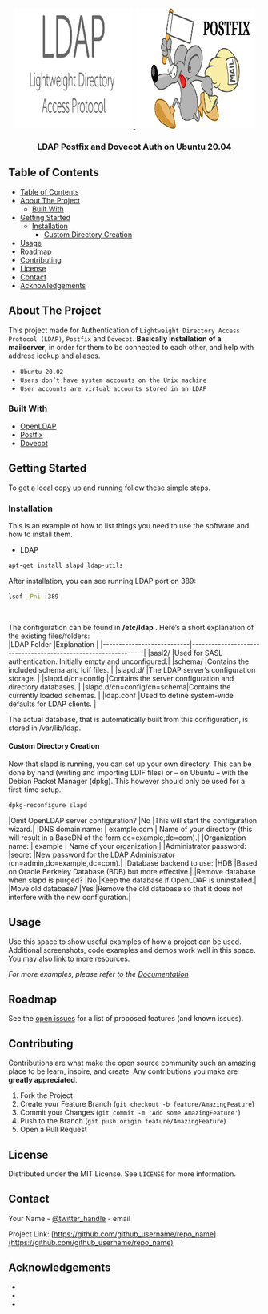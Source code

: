 <!-- [![Contributors][contributors-shield]][contributors-url]
[![Forks][forks-shield]][forks-url]
[![Stargazers][stars-shield]][stars-url]
[![Issues][issues-shield]][issues-url]
[![MIT License][license-shield]][license-url]
[![LinkedIn][linkedin-shield]][linkedin-url]
 -->


<!-- PROJECT LOGO -->
<br />
<p align="center">
  <a href="https://github.com/dorukalioglu/ldap">
    <img src="images/ldap.png" alt="Logo" width="240" height="240">
    <img src="images/postfix.png" alt="Logo" width="240" height="240">
  </a>

  <h3 align="center">LDAP Postfix and Dovecot Auth on Ubuntu 20.04</h3>
</p>



<!-- TABLE OF CONTENTS -->
## Table of Contents

- [Table of Contents](#table-of-contents)
- [About The Project](#about-the-project)
  - [Built With](#built-with)
- [Getting Started](#getting-started)
  - [Installation](#installation)
    - [Custom Directory Creation](#custom-directory-creation)
- [Usage](#usage)
- [Roadmap](#roadmap)
- [Contributing](#contributing)
- [License](#license)
- [Contact](#contact)
- [Acknowledgements](#acknowledgements)



<!-- ABOUT THE PROJECT -->
## About The Project

This project made for Authentication of `Lightweight Directory Access Protocol (LDAP)`, `Postfix` and `Dovecot`. **Basically installation of a mailserver**, in order for them to be connected to
each other, and help with address lookup and aliases.
<br>
* `Ubuntu 20.02`<br>
* `Users don’t have system accounts on the Unix machine`<br>
* `User accounts are virtual accounts stored in an LDAP`


### Built With

* [OpenLDAP](https://www.openldap.org/)
* [Postfix](http://www.postfix.org/)
* [Dovecot](https://www.dovecot.org/)



<!-- GETTING STARTED -->
## Getting Started

To get a local copy up and running follow these simple steps.

### Installation

This is an example of how to list things you need to use the software and how to install them.
* LDAP
```sh
apt-get install slapd ldap-utils
```
After installation, you can see running LDAP port on 389:
```sh
lsof -Pni :389
``` 
<br>

The configuration can be found in __/etc/ldap__ . Here’s a short explanation of the existing files/folders:
<br>
|LDAP Folder                |Explanation                                                    |
|---------------------------|---------------------------------------------------------------|
|sasl2/                     |Used for SASL authentication. Initially empty and unconfigured.|
|schema/                    |Contains the included schema and ldif files.                   |
|slapd.d/                   |The LDAP server’s configuration storage.                       |
|slapd.d/cn=config          |Contains the server configuration and directory databases.     |
|slapd.d/cn=config/cn=schema|Contains the currently loaded schemas.                         |
|ldap.conf                  |Used to define system-wide defaults for LDAP clients.          |

The actual database, that is automatically built from this configuration, is stored in /var/lib/ldap.
#### Custom Directory Creation
Now that slapd is running, you can set up your own directory. This can be done by hand (writing and importing LDIF files) or – on Ubuntu – with the Debian Packet Manager (dpkg). This however should only be used for a first-time setup.
```sh
dpkg-reconfigure slapd
```

|Omit OpenLDAP server configuration?  |No |This will start the configuration wizard.|
|DNS domain name: |  example.com	| Name of your directory (this will result in a BaseDN of the form dc=example,dc=com).|
|Organization name:	| example	| Name of your organization.|
|Administrator password:	|secret	|New password for the LDAP Administrator (cn=admin,dc=example,dc=com).|
|Database backend to use:	|HDB	|Based on Oracle Berkeley Database (BDB) but more effective.|
|Remove database when slapd is purged?	|No	|Keep the database if OpenLDAP is uninstalled.|
|Move old database?	|Yes	|Remove the old database so that it does not interfere with the new configuration.|
<!-- USAGE EXAMPLES -->
## Usage

Use this space to show useful examples of how a project can be used. Additional screenshots, code examples and demos work well in this space. You may also link to more resources.

_For more examples, please refer to the [Documentation](https://example.com)_



<!-- ROADMAP -->
## Roadmap

See the [open issues](https://github.com/github_username/repo_name/issues) for a list of proposed features (and known issues).



<!-- CONTRIBUTING -->
## Contributing

Contributions are what make the open source community such an amazing place to be learn, inspire, and create. Any contributions you make are **greatly appreciated**.

1. Fork the Project
2. Create your Feature Branch (`git checkout -b feature/AmazingFeature`)
3. Commit your Changes (`git commit -m 'Add some AmazingFeature'`)
4. Push to the Branch (`git push origin feature/AmazingFeature`)
5. Open a Pull Request



<!-- LICENSE -->
## License

Distributed under the MIT License. See `LICENSE` for more information.



<!-- CONTACT -->
## Contact

Your Name - [@twitter_handle](https://twitter.com/twitter_handle) - email

Project Link: [https://github.com/github_username/repo_name](https://github.com/github_username/repo_name)



<!-- ACKNOWLEDGEMENTS -->
## Acknowledgements

* []()
* []()
* []()





<!-- MARKDOWN LINKS & IMAGES -->
<!-- https://www.markdownguide.org/basic-syntax/#reference-style-links -->
[contributors-shield]: https://img.shields.io/github/contributors/github_username/repo.svg?style=flat-square
[contributors-url]: https://github.com/github_username/repo/graphs/contributors
[forks-shield]: https://img.shields.io/github/forks/github_username/repo.svg?style=flat-square
[forks-url]: https://github.com/github_username/repo/network/members
[stars-shield]: https://img.shields.io/github/stars/github_username/repo.svg?style=flat-square
[stars-url]: https://github.com/github_username/repo/stargazers
[issues-shield]: https://img.shields.io/github/issues/github_username/repo.svg?style=flat-square
[issues-url]: https://github.com/github_username/repo/issues
[license-shield]: https://img.shields.io/github/license/github_username/repo.svg?style=flat-square
[license-url]: https://github.com/github_username/repo/blob/master/LICENSE.txt
[linkedin-shield]: https://img.shields.io/badge/-LinkedIn-black.svg?style=flat-square&logo=linkedin&colorB=555
[linkedin-url]: https://linkedin.com/in/github_username
[product-screenshot]: images/screenshot.png
